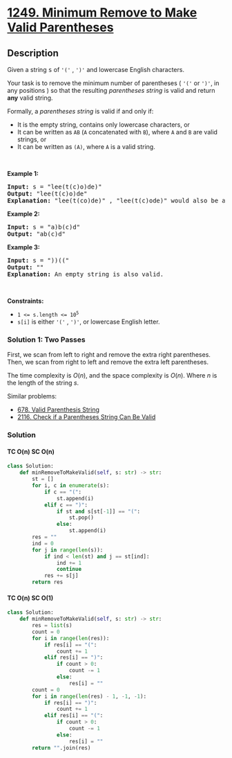 # [1249. Minimum Remove to Make Valid Parentheses](https://leetcode.com/problems/minimum-remove-to-make-valid-parentheses)

## Description

<!-- description:start -->

<p>Given a string <font face="monospace">s</font> of <code>&#39;(&#39;</code> , <code>&#39;)&#39;</code> and lowercase English characters.</p>

<p>Your task is to remove the minimum number of parentheses ( <code>&#39;(&#39;</code> or <code>&#39;)&#39;</code>, in any positions ) so that the resulting <em>parentheses string</em> is valid and return <strong>any</strong> valid string.</p>

<p>Formally, a <em>parentheses string</em> is valid if and only if:</p>

<ul>
	<li>It is the empty string, contains only lowercase characters, or</li>
	<li>It can be written as <code>AB</code> (<code>A</code> concatenated with <code>B</code>), where <code>A</code> and <code>B</code> are valid strings, or</li>
	<li>It can be written as <code>(A)</code>, where <code>A</code> is a valid string.</li>
</ul>

<p>&nbsp;</p>
<p><strong class="example">Example 1:</strong></p>

<pre>
<strong>Input:</strong> s = &quot;lee(t(c)o)de)&quot;
<strong>Output:</strong> &quot;lee(t(c)o)de&quot;
<strong>Explanation:</strong> &quot;lee(t(co)de)&quot; , &quot;lee(t(c)ode)&quot; would also be accepted.
</pre>

<p><strong class="example">Example 2:</strong></p>

<pre>
<strong>Input:</strong> s = &quot;a)b(c)d&quot;
<strong>Output:</strong> &quot;ab(c)d&quot;
</pre>

<p><strong class="example">Example 3:</strong></p>

<pre>
<strong>Input:</strong> s = &quot;))((&quot;
<strong>Output:</strong> &quot;&quot;
<strong>Explanation:</strong> An empty string is also valid.
</pre>

<p>&nbsp;</p>
<p><strong>Constraints:</strong></p>

<ul>
	<li><code>1 &lt;= s.length &lt;= 10<sup>5</sup></code></li>
	<li><code>s[i]</code> is either&nbsp;<code>&#39;(&#39;</code> , <code>&#39;)&#39;</code>, or lowercase English letter.</li>
</ul>

### Solution 1: Two Passes

First, we scan from left to right and remove the extra right parentheses. Then, we scan from right to left and remove the extra left parentheses.

The time complexity is $O(n)$, and the space complexity is $O(n)$. Where $n$ is the length of the string $s$.

Similar problems:

-   [678. Valid Parenthesis String](https://github.com/doocs/leetcode/blob/main/solution/0600-0699/0678.Valid%20Parenthesis%20String/README_EN.md)
-   [2116. Check if a Parentheses String Can Be Valid](https://github.com/doocs/leetcode/blob/main/solution/2100-2199/2116.Check%20if%20a%20Parentheses%20String%20Can%20Be%20Valid/README_EN.md)

### Solution 

#### TC O(n) SC O(n)
```python
class Solution:
    def minRemoveToMakeValid(self, s: str) -> str:
        st = []
        for i, c in enumerate(s):
            if c == "(":
                st.append(i)
            elif c == ")":
                if st and s[st[-1]] == "(":
                    st.pop()
                else:
                    st.append(i)
        res = ""
        ind = 0
        for j in range(len(s)):
            if ind < len(st) and j == st[ind]:
                ind += 1
                continue
            res += s[j]
        return res
```

#### TC O(n) SC O(1)
```python
class Solution:
    def minRemoveToMakeValid(self, s: str) -> str:
        res = list(s)
        count = 0
        for i in range(len(res)):
            if res[i] == "(":
                count += 1
            elif res[i] == ")":
                if count > 0:
                    count -= 1
                else:
                    res[i] = ""
        count = 0
        for i in range(len(res) - 1, -1, -1):
            if res[i] == ")":
                count += 1
            elif res[i] == "(":
                if count > 0:
                    count -= 1
                else:
                    res[i] = ""
        return "".join(res)
```
